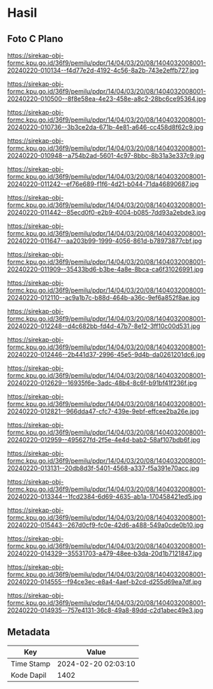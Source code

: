 # Hasil

## Foto C Plano

https://sirekap-obj-formc.kpu.go.id/36f9/pemilu/pdpr/14/04/03/20/08/1404032008001-20240220-010134--f4d77e2d-4192-4c56-8a2b-743e2effb727.jpg

https://sirekap-obj-formc.kpu.go.id/36f9/pemilu/pdpr/14/04/03/20/08/1404032008001-20240220-010500--8f8e58ea-4e23-458e-a8c2-28bc6ce95364.jpg

https://sirekap-obj-formc.kpu.go.id/36f9/pemilu/pdpr/14/04/03/20/08/1404032008001-20240220-010736--3b3ce2da-671b-4e81-a646-cc458d8f62c9.jpg

https://sirekap-obj-formc.kpu.go.id/36f9/pemilu/pdpr/14/04/03/20/08/1404032008001-20240220-010948--a754b2ad-5601-4c97-8bbc-8b31a3e337c9.jpg

https://sirekap-obj-formc.kpu.go.id/36f9/pemilu/pdpr/14/04/03/20/08/1404032008001-20240220-011242--ef76e689-f1f6-4d21-b044-71da46890687.jpg

https://sirekap-obj-formc.kpu.go.id/36f9/pemilu/pdpr/14/04/03/20/08/1404032008001-20240220-011442--85ecd0f0-e2b9-4004-b085-7dd93a2ebde3.jpg

https://sirekap-obj-formc.kpu.go.id/36f9/pemilu/pdpr/14/04/03/20/08/1404032008001-20240220-011647--aa203b99-1999-4056-861d-b78973877cbf.jpg

https://sirekap-obj-formc.kpu.go.id/36f9/pemilu/pdpr/14/04/03/20/08/1404032008001-20240220-011909--35433bd6-b3be-4a8e-8bca-ca6f31026991.jpg

https://sirekap-obj-formc.kpu.go.id/36f9/pemilu/pdpr/14/04/03/20/08/1404032008001-20240220-012110--ac9a1b7c-b88d-464b-a36c-9ef6a852f8ae.jpg

https://sirekap-obj-formc.kpu.go.id/36f9/pemilu/pdpr/14/04/03/20/08/1404032008001-20240220-012248--d4c682bb-fd4d-47b7-8e12-3ff10c00d531.jpg

https://sirekap-obj-formc.kpu.go.id/36f9/pemilu/pdpr/14/04/03/20/08/1404032008001-20240220-012446--2b441d37-2996-45e5-9d4b-da0261201dc6.jpg

https://sirekap-obj-formc.kpu.go.id/36f9/pemilu/pdpr/14/04/03/20/08/1404032008001-20240220-012629--16935f6e-3adc-48b4-8c6f-b91bf41f236f.jpg

https://sirekap-obj-formc.kpu.go.id/36f9/pemilu/pdpr/14/04/03/20/08/1404032008001-20240220-012821--966dda47-cfc7-439e-9ebf-effcee2ba26e.jpg

https://sirekap-obj-formc.kpu.go.id/36f9/pemilu/pdpr/14/04/03/20/08/1404032008001-20240220-012959--495627fd-2f5e-4e4d-bab2-58af107bdb6f.jpg

https://sirekap-obj-formc.kpu.go.id/36f9/pemilu/pdpr/14/04/03/20/08/1404032008001-20240220-013131--20db8d3f-5401-4568-a337-f5a391e70acc.jpg

https://sirekap-obj-formc.kpu.go.id/36f9/pemilu/pdpr/14/04/03/20/08/1404032008001-20240220-013344--1fcd2384-6d69-4635-ab1a-170458421ed5.jpg

https://sirekap-obj-formc.kpu.go.id/36f9/pemilu/pdpr/14/04/03/20/08/1404032008001-20240220-015443--267d0cf9-fc0e-42d6-a488-549a0cde0b10.jpg

https://sirekap-obj-formc.kpu.go.id/36f9/pemilu/pdpr/14/04/03/20/08/1404032008001-20240220-014329--35531703-a479-48ee-b3da-20d1b7121847.jpg

https://sirekap-obj-formc.kpu.go.id/36f9/pemilu/pdpr/14/04/03/20/08/1404032008001-20240220-014555--f94ce3ec-e8a4-4aef-b2cd-d255d69ea7df.jpg

https://sirekap-obj-formc.kpu.go.id/36f9/pemilu/pdpr/14/04/03/20/08/1404032008001-20240220-014935--757e4131-36c8-49a8-89dd-c2d1abec49e3.jpg


## Metadata

| Key        | Value               |
| ---------- | ------------------- |
| Time Stamp | 2024-02-20 02:03:10 |
| Kode Dapil | 1402                |



